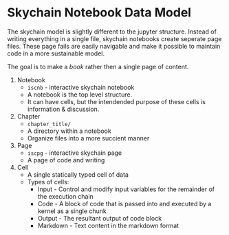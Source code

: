 # Skychain Notebook Data Model

The skychain model is slightly different to the jupyter structure.
Instead of writing everything in a single file, skychain notebooks create seperate page files.
These page fails are easily navigable and make it possible to maintain code in a more sustainable model.

The goal is to make a _book_ rather then a single page of content.

1. Notebook
    * `iscnb` - interactive skychain notebook
    * A notebook is the top level structure.
    * It can have cells, but the intendended purpose of these cells is information & discussion.
2. Chapter
    * `chapter_title/`
    * A directory within a notebook
    * Organize files into a more succient manner
3. Page
    * `iscpg` - interactive skychain page
    * A page of code and writing
4. Cell
    * A single statically typed cell of data
    * Types of cells:
      * Input - Control and modify input variables for the remainder of the execution chain
      * Code - A block of code that is passed into and executed by a kernel as a single chunk
      * Output - The resultant output of code block
      * Markdown - Text content in the markdown format